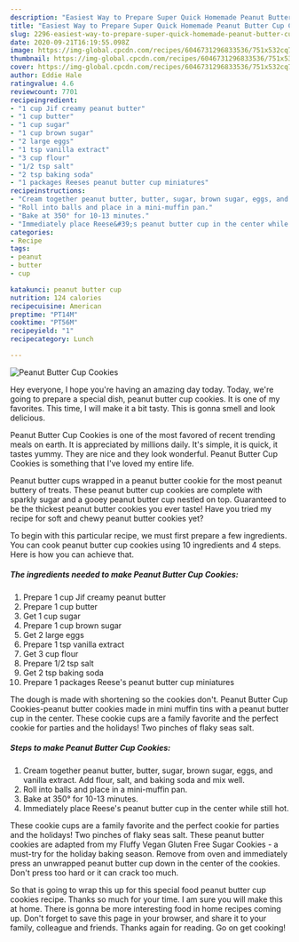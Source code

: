 ```yaml
---
description: "Easiest Way to Prepare Super Quick Homemade Peanut Butter Cup Cookies"
title: "Easiest Way to Prepare Super Quick Homemade Peanut Butter Cup Cookies"
slug: 2296-easiest-way-to-prepare-super-quick-homemade-peanut-butter-cup-cookies
date: 2020-09-21T16:19:55.098Z
image: https://img-global.cpcdn.com/recipes/6046731296833536/751x532cq70/peanut-butter-cup-cookies-recipe-main-photo.jpg
thumbnail: https://img-global.cpcdn.com/recipes/6046731296833536/751x532cq70/peanut-butter-cup-cookies-recipe-main-photo.jpg
cover: https://img-global.cpcdn.com/recipes/6046731296833536/751x532cq70/peanut-butter-cup-cookies-recipe-main-photo.jpg
author: Eddie Hale
ratingvalue: 4.6
reviewcount: 7701
recipeingredient:
- "1 cup Jif creamy peanut butter"
- "1 cup butter"
- "1 cup sugar"
- "1 cup brown sugar"
- "2 large eggs"
- "1 tsp vanilla extract"
- "3 cup flour"
- "1/2 tsp salt"
- "2 tsp baking soda"
- "1 packages Reeses peanut butter cup miniatures"
recipeinstructions:
- "Cream together peanut butter, butter, sugar, brown sugar, eggs, and vanilla extract. Add flour, salt, and baking soda and mix well."
- "Roll into balls and place in a mini-muffin pan."
- "Bake at 350° for 10-13 minutes."
- "Immediately place Reese&#39;s peanut butter cup in the center while still hot."
categories:
- Recipe
tags:
- peanut
- butter
- cup

katakunci: peanut butter cup 
nutrition: 124 calories
recipecuisine: American
preptime: "PT14M"
cooktime: "PT56M"
recipeyield: "1"
recipecategory: Lunch

---
```



![Peanut Butter Cup Cookies](https://img-global.cpcdn.com/recipes/6046731296833536/751x532cq70/peanut-butter-cup-cookies-recipe-main-photo.jpg)

Hey everyone, I hope you're having an amazing day today. Today, we're going to prepare a special dish, peanut butter cup cookies. It is one of my favorites. This time, I will make it a bit tasty. This is gonna smell and look delicious.

Peanut Butter Cup Cookies is one of the most favored of recent trending meals on earth. It is appreciated by millions daily. It's simple, it is quick, it tastes yummy. They are nice and they look wonderful. Peanut Butter Cup Cookies is something that I've loved my entire life.

Peanut butter cups wrapped in a peanut butter cookie for the most peanut buttery of treats. These peanut butter cup cookies are complete with sparkly sugar and a gooey peanut butter cup nestled on top. Guaranteed to be the thickest peanut butter cookies you ever taste! Have you tried my recipe for soft and chewy peanut butter cookies yet?


To begin with this particular recipe, we must first prepare a few ingredients. You can cook peanut butter cup cookies using 10 ingredients and 4 steps. Here is how you can achieve that.

<!--inarticleads1-->

##### The ingredients needed to make Peanut Butter Cup Cookies:

1. Prepare 1 cup Jif creamy peanut butter
1. Prepare 1 cup butter
1. Get 1 cup sugar
1. Prepare 1 cup brown sugar
1. Get 2 large eggs
1. Prepare 1 tsp vanilla extract
1. Get 3 cup flour
1. Prepare 1/2 tsp salt
1. Get 2 tsp baking soda
1. Prepare 1 packages Reese&#39;s peanut butter cup miniatures


The dough is made with shortening so the cookies don&#39;t. Peanut Butter Cup Cookies-peanut butter cookies made in mini muffin tins with a peanut butter cup in the center. These cookie cups are a family favorite and the perfect cookie for parties and the holidays! Two pinches of flaky seas salt. 

<!--inarticleads2-->

##### Steps to make Peanut Butter Cup Cookies:

1. Cream together peanut butter, butter, sugar, brown sugar, eggs, and vanilla extract. Add flour, salt, and baking soda and mix well.
1. Roll into balls and place in a mini-muffin pan.
1. Bake at 350° for 10-13 minutes.
1. Immediately place Reese&#39;s peanut butter cup in the center while still hot.


These cookie cups are a family favorite and the perfect cookie for parties and the holidays! Two pinches of flaky seas salt. These peanut butter cookies are adapted from my Fluffy Vegan Gluten Free Sugar Cookies - a must-try for the holiday baking season. Remove from oven and immediately press an unwrapped peanut butter cup down in the center of the cookies. Don&#39;t press too hard or it can crack too much. 

So that is going to wrap this up for this special food peanut butter cup cookies recipe. Thanks so much for your time. I am sure you will make this at home. There is gonna be more interesting food in home recipes coming up. Don't forget to save this page in your browser, and share it to your family, colleague and friends. Thanks again for reading. Go on get cooking!

